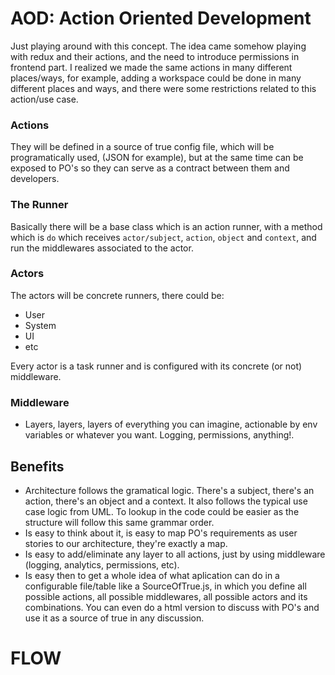 # AOD: Action Oriented Development

Just playing around with this concept. The idea came somehow playing with redux and their actions, and the need to introduce permissions in frontend part. I realized we made the same actions in many different places/ways, for example, adding a workspace could be done in many different places and ways, and there were some restrictions related to this action/use case.

### Actions
They will be defined in a source of true config file, which will be programatically used, (JSON for example), but at the same time can be exposed to PO's so they can serve as a contract between them and developers.

### The Runner
Basically there will be a base class which is an action runner, with a method which is `do` which receives `actor/subject`, `action`, `object` and `context`, and run the middlewares associated to the actor.

### Actors
The actors will be concrete runners, there could be:

- User
- System
- UI
- etc

Every actor is a task runner and is configured with its concrete (or not) middleware.

### Middleware
- Layers, layers, layers of everything you can imagine, actionable by env variables or whatever you want. Logging, permissions, anything!.

## Benefits

- Architecture follows the gramatical logic. There's a subject, there's an action, there's an object and a context. It also follows the typical use case logic from UML. To lookup in the code could be easier as the structure will follow this same grammar order.
- Is easy to think about it, is easy to map PO's requirements as user stories to our architecture, they're exactly a map.
- Is easy to add/eliminate any layer to all actions, just by using middleware (logging, analytics, permissions, etc).
- Is easy then to get a whole idea of what aplication can do in a configurable file/table like a SourceOfTrue.js, in which you define all possible actions, all possible middlewares, all possible actors and its combinations. You can even do a html version to discuss with PO's and use it as a source of true in any discussion.

# FLOW
